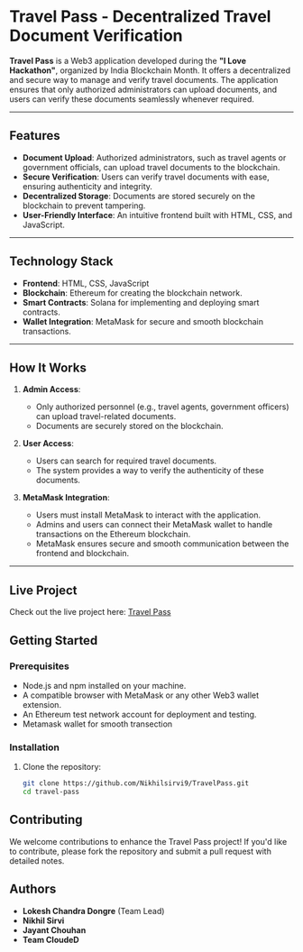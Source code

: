 # Travel Pass - Decentralized Travel Document Verification

**Travel Pass** is a Web3 application developed during the **"I Love Hackathon"**, organized by India Blockchain Month. It offers a decentralized and secure way to manage and verify travel documents. The application ensures that only authorized administrators can upload documents, and users can verify these documents seamlessly whenever required.

---

## Features

- **Document Upload**: Authorized administrators, such as travel agents or government officials, can upload travel documents to the blockchain.
- **Secure Verification**: Users can verify travel documents with ease, ensuring authenticity and integrity.
- **Decentralized Storage**: Documents are stored securely on the blockchain to prevent tampering.
- **User-Friendly Interface**: An intuitive frontend built with HTML, CSS, and JavaScript.

---

## Technology Stack

- **Frontend**: HTML, CSS, JavaScript
- **Blockchain**: Ethereum for creating the blockchain network.
- **Smart Contracts**: Solana for implementing and deploying smart contracts.
- **Wallet Integration**: MetaMask for secure and smooth blockchain transactions.

---

## How It Works

1. **Admin Access**: 
   - Only authorized personnel (e.g., travel agents, government officers) can upload travel-related documents.
   - Documents are securely stored on the blockchain.

2. **User Access**:
   - Users can search for required travel documents.
   - The system provides a way to verify the authenticity of these documents.
     
3. **MetaMask Integration**:
   - Users must install MetaMask to interact with the application.
   - Admins and users can connect their MetaMask wallet to handle transactions on the Ethereum blockchain.
   - MetaMask ensures secure and smooth communication between the frontend and blockchain.

---
## Live Project

Check out the live project here: [Travel Pass](https://nikhilsirvi9.github.io/TravelPass/)


## Getting Started

### Prerequisites

- Node.js and npm installed on your machine.
- A compatible browser with MetaMask or any other Web3 wallet extension.
- An Ethereum test network account for deployment and testing.
- Metamask wallet for smooth transection 

### Installation

1. Clone the repository:
   ```bash
   git clone https://github.com/Nikhilsirvi9/TravelPass.git
   cd travel-pass

## Contributing
We welcome contributions to enhance the Travel Pass project! If you'd like to contribute, please fork the repository and submit a pull request with detailed notes.

## Authors
- **Lokesh Chandra Dongre** (Team Lead)  
- **Nikhil Sirvi**  
- **Jayant Chouhan**  
- **Team CloudeD**
